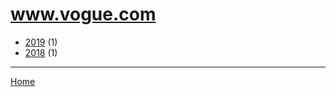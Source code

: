 # www.vogue.com

  * [2019](./www-vogue-com-2019.md/) (1)
  * [2018](./www-vogue-com-2018.md/) (1)

----

[Home](../)
